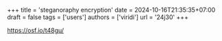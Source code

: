 +++
title = 'steganoraphy encryption'
date = 2024-10-16T21:35:35+07:00
draft = false
tags = ['users']
authors = ['viridi']
url = '24j30'
+++

https://osf.io/t48gu/

